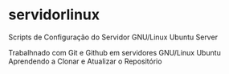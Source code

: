 # servidorlinux
Scripts de Configuração do Servidor GNU/Linux Ubuntu Server

Trabalhnado com Git e Github em servidores GNU/Linux Ubuntu
Aprendendo a Clonar e Atualizar o Repositório
